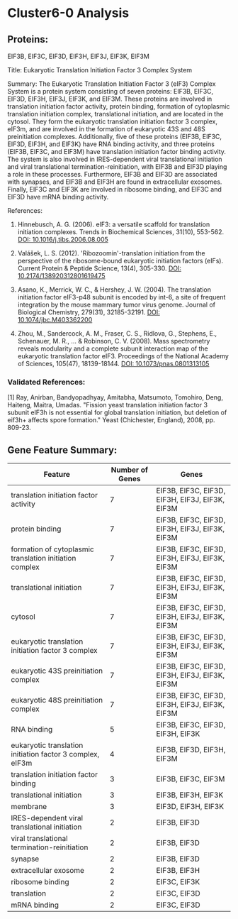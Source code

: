 # Cluster6-0 Analysis

## Proteins: 

EIF3B, EIF3C, EIF3D, EIF3H, EIF3J, EIF3K, EIF3M

Title: Eukaryotic Translation Initiation Factor 3 Complex System

Summary: The Eukaryotic Translation Initiation Factor 3 (eIF3) Complex System is a protein system consisting of seven proteins: EIF3B, EIF3C, EIF3D, EIF3H, EIF3J, EIF3K, and EIF3M. These proteins are involved in translation initiation factor activity, protein binding, formation of cytoplasmic translation initiation complex, translational initiation, and are located in the cytosol. They form the eukaryotic translation initiation factor 3 complex, eIF3m, and are involved in the formation of eukaryotic 43S and 48S preinitiation complexes. Additionally, five of these proteins (EIF3B, EIF3C, EIF3D, EIF3H, and EIF3K) have RNA binding activity, and three proteins (EIF3B, EIF3C, and EIF3M) have translation initiation factor binding activity. The system is also involved in IRES-dependent viral translational initiation and viral translational termination-reinitiation, with EIF3B and EIF3D playing a role in these processes. Furthermore, EIF3B and EIF3D are associated with synapses, and EIF3B and EIF3H are found in extracellular exosomes. Finally, EIF3C and EIF3K are involved in ribosome binding, and EIF3C and EIF3D have mRNA binding activity.

References:

1. Hinnebusch, A. G. (2006). eIF3: a versatile scaffold for translation initiation complexes. Trends in Biochemical Sciences, 31(10), 553-562. [DOI: 10.1016/j.tibs.2006.08.005](https://doi.org/10.1016/j.tibs.2006.08.005)

2. Valášek, L. S. (2012). 'Ribozoomin'-translation initiation from the perspective of the ribosome-bound eukaryotic initiation factors (eIFs). Current Protein & Peptide Science, 13(4), 305-330. [DOI: 10.2174/138920312801619475](https://doi.org/10.2174/138920312801619475)

3. Asano, K., Merrick, W. C., & Hershey, J. W. (2004). The translation initiation factor eIF3-p48 subunit is encoded by int-6, a site of frequent integration by the mouse mammary tumor virus genome. Journal of Biological Chemistry, 279(31), 32185-32191. [DOI: 10.1074/jbc.M403362200](https://doi.org/10.1074/jbc.M403362200)

4. Zhou, M., Sandercock, A. M., Fraser, C. S., Ridlova, G., Stephens, E., Schenauer, M. R., ... & Robinson, C. V. (2008). Mass spectrometry reveals modularity and a complete subunit interaction map of the eukaryotic translation factor eIF3. Proceedings of the National Academy of Sciences, 105(47), 18139-18144. [DOI: 10.1073/pnas.0801313105](https://doi.org/10.1073/pnas.0801313105)

### Validated References: 

[1] Ray, Anirban, Bandyopadhyay, Amitabha, Matsumoto, Tomohiro, Deng, Haiteng, Maitra, Umadas. "Fission yeast translation initiation factor 3 subunit eIF3h is not essential for global translation initiation, but deletion of eif3h+ affects spore formation." Yeast (Chichester, England), 2008, pp. 809-23.



## Gene Feature Summary: 

| Feature | Number of Genes | Genes |
| --- | --- | --- |
| translation initiation factor activity | 7 | EIF3B, EIF3C, EIF3D, EIF3H, EIF3J, EIF3K, EIF3M |
| protein binding | 7 | EIF3B, EIF3C, EIF3D, EIF3H, EIF3J, EIF3K, EIF3M |
| formation of cytoplasmic translation initiation complex | 7 | EIF3B, EIF3C, EIF3D, EIF3H, EIF3J, EIF3K, EIF3M |
| translational initiation | 7 | EIF3B, EIF3C, EIF3D, EIF3H, EIF3J, EIF3K, EIF3M |
| cytosol | 7 | EIF3B, EIF3C, EIF3D, EIF3H, EIF3J, EIF3K, EIF3M |
| eukaryotic translation initiation factor 3 complex | 7 | EIF3B, EIF3C, EIF3D, EIF3H, EIF3J, EIF3K, EIF3M |
| eukaryotic 43S preinitiation complex | 7 | EIF3B, EIF3C, EIF3D, EIF3H, EIF3J, EIF3K, EIF3M |
| eukaryotic 48S preinitiation complex | 7 | EIF3B, EIF3C, EIF3D, EIF3H, EIF3J, EIF3K, EIF3M |
| RNA binding | 5 | EIF3B, EIF3C, EIF3D, EIF3H, EIF3K |
| eukaryotic translation initiation factor 3 complex, eIF3m | 4 | EIF3B, EIF3D, EIF3H, EIF3M |
| translation initiation factor binding | 3 | EIF3B, EIF3C, EIF3M |
|  translational initiation | 3 | EIF3B, EIF3H, EIF3K |
| membrane | 3 | EIF3D, EIF3H, EIF3K |
| IRES-dependent viral translational initiation | 2 | EIF3B, EIF3D |
| viral translational termination-reinitiation | 2 | EIF3B, EIF3D |
| synapse | 2 | EIF3B, EIF3D |
| extracellular exosome | 2 | EIF3B, EIF3H |
| ribosome binding | 2 | EIF3C, EIF3K |
|  translation | 2 | EIF3C, EIF3D |
|  mRNA binding | 2 | EIF3C, EIF3D |

